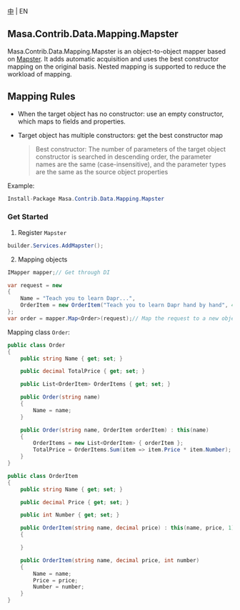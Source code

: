 [中](README.zh-CN.md) | EN

## Masa.Contrib.Data.Mapping.Mapster

Masa.Contrib.Data.Mapping.Mapster is an object-to-object mapper based on [Mapster](https://github.com/MapsterMapper/Mapster). It adds automatic acquisition and uses the best constructor mapping on the original basis. Nested mapping is supported to reduce the workload of mapping.

## Mapping Rules

* When the target object has no constructor: use an empty constructor, which maps to fields and properties.

* Target object has multiple constructors: get the best constructor map

    > Best constructor: The number of parameters of the target object constructor is searched in descending order, the parameter names are the same (case-insensitive), and the parameter types are the same as the source object properties

Example:

``` C#
Install-Package Masa.Contrib.Data.Mapping.Mapster
```

### Get Started

1. Register `Mapster`

``` C#
builder.Services.AddMapster();
```

2. Mapping objects

``` C#
IMapper mapper;// Get through DI

var request = new
{
    Name = "Teach you to learn Dapr...",
    OrderItem = new OrderItem("Teach you to learn Dapr hand by hand", 49.9m)
};
var order = mapper.Map<Order>(request);// Map the request to a new object, Parameters with the same attribute name and type of the source object and the target object will be automatically mapped, or the constructor parameter name (case-insensitive) and type of the target object are the same as those of the source object, and they will be mapped through the constructor
```

Mapping class `Order`:

``` Order.cs
public class Order
{
    public string Name { get; set; }

    public decimal TotalPrice { get; set; }

    public List<OrderItem> OrderItems { get; set; }

    public Order(string name)
    {
        Name = name;
    }

    public Order(string name, OrderItem orderItem) : this(name)
    {
        OrderItems = new List<OrderItem> { orderItem };
        TotalPrice = OrderItems.Sum(item => item.Price * item.Number);
    }
}

public class OrderItem
{
    public string Name { get; set; }

    public decimal Price { get; set; }

    public int Number { get; set; }

    public OrderItem(string name, decimal price) : this(name, price, 1)
    {

    }

    public OrderItem(string name, decimal price, int number)
    {
        Name = name;
        Price = price;
        Number = number;
    }
}
```